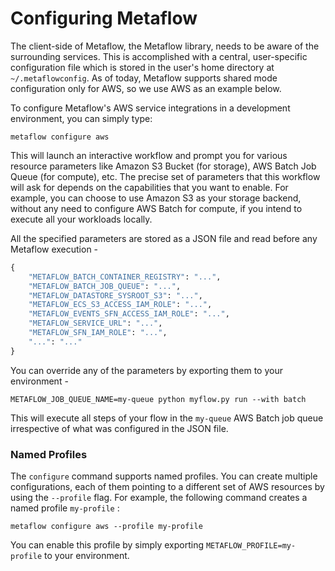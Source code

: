 # Configuring Metaflow

The client-side of Metaflow, the Metaflow library, needs to be aware of the surrounding services. This is accomplished with a central, user-specific configuration file which is stored in the user's home directory at `~/.metaflowconfig`. As of today, Metaflow supports shared mode configuration only for AWS, so we use AWS as an example below.

To configure Metaflow's AWS service integrations in a development environment, you can simply type:

```text
metaflow configure aws
```

This will launch an interactive workflow and prompt you for various resource parameters like Amazon S3 Bucket \(for storage\), AWS Batch Job Queue \(for compute\), etc. The precise set of parameters that this workflow will ask for depends on the capabilities that you want to enable. For example, you can choose to use Amazon S3 as your storage backend, without any need to configure AWS Batch for compute, if you intend to execute all your workloads locally. 

All the specified parameters are stored as a JSON file and read before any Metaflow execution - 

```python
{
    "METAFLOW_BATCH_CONTAINER_REGISTRY": "...",
    "METAFLOW_BATCH_JOB_QUEUE": "...",
    "METAFLOW_DATASTORE_SYSROOT_S3": "...",
    "METAFLOW_ECS_S3_ACCESS_IAM_ROLE": "...",
    "METAFLOW_EVENTS_SFN_ACCESS_IAM_ROLE": "...",
    "METAFLOW_SERVICE_URL": "...",
    "METAFLOW_SFN_IAM_ROLE": "...",
    "...": "..."
}
```

You can override any of the parameters by exporting them to your environment -

```text
METAFLOW_JOB_QUEUE_NAME=my-queue python myflow.py run --with batch
```

This will execute all steps of your flow in the `my-queue` AWS Batch job queue irrespective of what was configured in the JSON file.

### Named Profiles

The `configure` command supports named profiles. You can create multiple configurations, each of them pointing to a different set of AWS resources by using the `--profile` flag. For example, the following command creates a named profile `my-profile` :

```text
metaflow configure aws --profile my-profile
```

You can enable this profile by simply exporting `METAFLOW_PROFILE=my-profile` to your environment.

